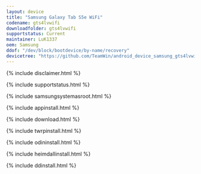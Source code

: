 ```yaml
---
layout: device
title: "Samsung Galaxy Tab S5e WiFi"
codename: gts4lvwifi
downloadfolder: gts4lvwifi
supportstatus: Current
maintainer: LuK1337
oem: Samsung
ddof: "/dev/block/bootdevice/by-name/recovery"
devicetree: "https://github.com/TeamWin/android_device_samsung_gts4lvwifi"
---
```


{% include disclaimer.html %}

{% include supportstatus.html %}

{% include samsungsystemasroot.html %}

{% include appinstall.html %}

{% include download.html %}

{% include twrpinstall.html %}

{% include odininstall.html %}

{% include heimdallinstall.html %}

{% include ddinstall.html %}
